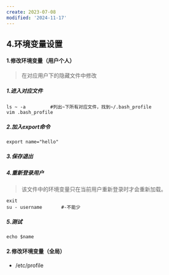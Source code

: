 ```yaml
---
create: 2023-07-08
modified: '2024-11-17'
---
```


## 4.环境变量设置

#### 1.修改环境变量（用户个人）

> 在对应用户下的隐藏文件中修改

##### 1.进入对应文件

```shell
ls ~ -a			#列出~下所有对应文件，找到~/.bash_profile
vim .bash_profile
```

##### 2.加入export命令

```shell
export name="hello"
```

##### 3.保存退出

##### 4.重新登录用户

> 该文件中的环境变量只在当前用户重新登录时才会重新加载。

```shell
exit
su - username		#-不能少
```

##### 5.测试

```shell
echo $name
```

#### 2.修改环境变量（全局）

* /etc/profile